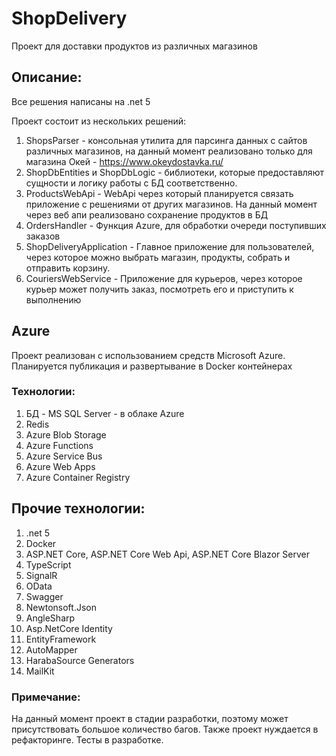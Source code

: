 # ShopDelivery
Проект для доставки продуктов из различных магазинов

## Описание:
Все решения написаны на .net 5

Проект состоит из нескольких решений:

1. ShopsParser - консольная утилита для парсинга данных с сайтов различных магазинов, на данный момент реализовано только для магазина Окей - https://www.okeydostavka.ru/
2. ShopDbEntities и ShopDbLogic - библиотеки, которые предоставляют сущности и логику работы с БД соответственно.
3. ProductsWebApi - WebApi через который планируется связать приложение с решениями от других магазинов. На данный момент через веб апи реализовано сохранение продуктов в БД
4. OrdersHandler - Функция Azure, для обработки очереди поступивших заказов
5. ShopDeliveryApplication - Главное приложение для пользователей, через которое можно выбрать магазин, продукты, собрать и отправить корзину.
6. CouriersWebService - Приложение для курьеров, через которое курьер может получить заказ, посмотреть его и приступить к выполнению

## Azure
Проект реализован с использованием средств Microsoft Azure. Планируется публикация и развертывание в Docker контейнерах

### Технологии:

1. БД - MS SQL Server - в облаке Azure
2. Redis
3. Azure Blob Storage
4. Azure Functions
5. Azure Service Bus
6. Azure Web Apps
7. Azure Container Registry

## Прочие технологии:
1. .net 5
2. Docker
3. ASP.NET Core, ASP.NET Core Web Api, ASP.NET Core Blazor Server
4. TypeScript
5. SignalR
6. OData
7. Swagger
8. Newtonsoft.Json
9. AngleSharp
10. Asp.NetCore Identity
11. EntityFramework
12. AutoMapper
13. HarabaSource Generators
14. MailKit

### Примечание:
На данный момент проект в стадии разработки, поэтому может присутствовать большое количество багов.
Также проект нуждается в рефакторинге.
Тесты в разработке.
